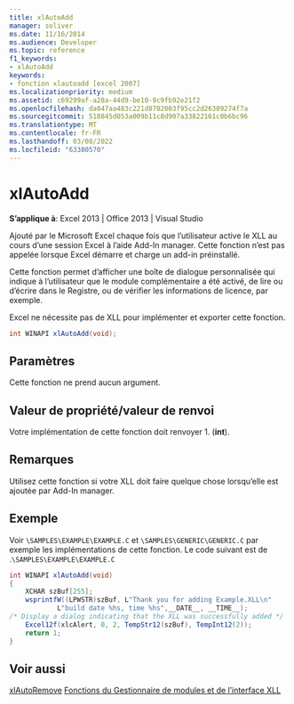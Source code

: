 ```yaml
---
title: xlAutoAdd
manager: soliver
ms.date: 11/16/2014
ms.audience: Developer
ms.topic: reference
f1_keywords:
- xlAutoAdd
keywords:
- fonction xlautoadd [excel 2007]
ms.localizationpriority: medium
ms.assetid: c69299af-a28a-44d9-be10-9c9fb92e21f2
ms.openlocfilehash: da047aa483c221d8702003f95cc2d26309274f7a
ms.sourcegitcommit: 518845d053a009b11c8d907a33822161c0b6bc96
ms.translationtype: MT
ms.contentlocale: fr-FR
ms.lasthandoff: 03/08/2022
ms.locfileid: "63380570"
---
```

# <a name="xlautoadd"></a>xlAutoAdd

 **S’applique à**: Excel 2013 | Office 2013 | Visual Studio
  
Ajouté par le Microsoft Excel chaque fois que l’utilisateur active le XLL au cours d’une session Excel à l’aide Add-In manager. Cette fonction n’est pas appelée lorsque Excel démarre et charge un add-in préinstallé.
  
Cette fonction permet d’afficher une boîte de dialogue personnalisée qui indique à l’utilisateur que le module complémentaire a été activé, de lire ou d’écrire dans le Registre, ou de vérifier les informations de licence, par exemple.
  
Excel ne nécessite pas de XLL pour implémenter et exporter cette fonction.
  
```cs
int WINAPI xlAutoAdd(void);
```

## <a name="parameters"></a>Paramètres

Cette fonction ne prend aucun argument.
  
## <a name="property-valuereturn-value"></a>Valeur de propriété/valeur de renvoi

Votre implémentation de cette fonction doit renvoyer 1. (**int**).
  
## <a name="remarks"></a>Remarques

Utilisez cette fonction si votre XLL doit faire quelque chose lorsqu’elle est ajoutée par Add-In manager.
  
## <a name="example"></a>Exemple

Voir `\SAMPLES\EXAMPLE\EXAMPLE.C` et `\SAMPLES\GENERIC\GENERIC.C` par exemple les implémentations de cette fonction. Le code suivant est de .`\SAMPLES\EXAMPLE\EXAMPLE.C`
  
```cs
int WINAPI xlAutoAdd(void)
{
    XCHAR szBuf[255];
    wsprintfW((LPWSTR)szBuf, L"Thank you for adding Example.XLL\n"
            L"build date %hs, time %hs",__DATE__, __TIME__);
/* Display a dialog indicating that the XLL was successfully added */
    Excel12f(xlcAlert, 0, 2, TempStr12(szBuf), TempInt12(2));
    return 1;
}
```

## <a name="see-also"></a>Voir aussi

[xlAutoRemove](xlautoremove.md)
 [Fonctions du Gestionnaire de modules et de l’interface XLL](add-in-manager-and-xll-interface-functions.md)
